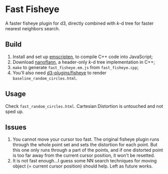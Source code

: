 # Fast Fisheye
A faster fisheye plugin for d3, directly combined with _k_-d tree for faster nearest neighbors search.

## Build
1. Install and set up [emscripten](http://kripken.github.io/emscripten-site), to compile C++ code into JavaScript;
2. Download [nanoflann](https://github.com/jlblancoc/nanoflann), a header-only _k_-d tree implementation in C++;
3. `make` to generate `fast_fisheye.em.js` from `fast_fisheye.cpp`;
4. You'll also need [d3-plugins/fisheye](https://github.com/d3/d3-plugins/tree/master/fisheye) to render `baseline_random_circles.html`.

## Usage
Check `fast_random_circles.html`. Cartesian Distortion is untouched and not sped up.

## Issues
1. You cannot move your cursor too fast. The original fisheye plugin runs through the whole point set and sets the distortion for each point. But this one only runs through a part of the points, and if one distorted point is too far away from the current cursor position, it won't be resetted.
2. It is not fast enough...I guess some NN search techniques for moving object (= current cursor position) should help. Left as future works.
